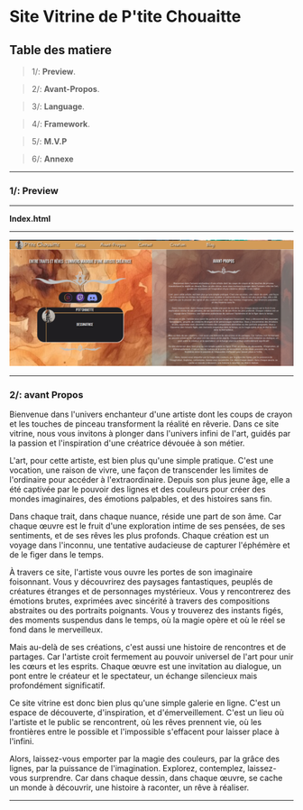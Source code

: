 # Site Vitrine de P'tite Chouaitte

## Table des matiere


> 1/: __**Preview**__.

> 2/: __**Avant-Propos**__.

> 3/: __**Language**__.

> 4/: __**Framework**__.

> 5/: __**M.V.P**__

> 6/: __**Annexe**__

***

### 1/: Preview

***

**Index.html**

***

![**Index.html**](./Asset/Readme/Src1.png)

***

### 2/: avant Propos



Bienvenue dans l'univers enchanteur d'une artiste dont les coups de crayon et les touches de pinceau transforment la réalité en rêverie. Dans ce site vitrine, nous vous invitons à plonger dans l'univers infini de l'art, guidés par la passion et l'inspiration d'une créatrice dévouée à son métier.



L'art, pour cette artiste, est bien plus qu'une simple pratique. C'est une vocation, une raison de vivre, une façon de transcender les limites de l'ordinaire pour accéder à l'extraordinaire. Depuis son plus jeune âge, elle a été captivée par le pouvoir des lignes et des couleurs pour créer des mondes imaginaires, des émotions palpables, et des histoires sans fin.



Dans chaque trait, dans chaque nuance, réside une part de son âme. Car chaque œuvre est le fruit d'une exploration intime de ses pensées, de ses sentiments, et de ses rêves les plus profonds. Chaque création est un voyage dans l'inconnu, une tentative audacieuse de capturer l'éphémère et de le figer dans le temps.



À travers ce site, l'artiste vous ouvre les portes de son imaginaire foisonnant. Vous y découvrirez des paysages fantastiques, peuplés de créatures étranges et de personnages mystérieux. Vous y rencontrerez des émotions brutes, exprimées avec sincérité à travers des compositions abstraites ou des portraits poignants. Vous y trouverez des instants figés, des moments suspendus dans le temps, où la magie opère et où le réel se fond dans le merveilleux.



Mais au-delà de ses créations, c'est aussi une histoire de rencontres et de partages. Car l'artiste croit fermement au pouvoir universel de l'art pour unir les cœurs et les esprits. Chaque œuvre est une invitation au dialogue, un pont entre le créateur et le spectateur, un échange silencieux mais profondément significatif.



Ce site vitrine est donc bien plus qu'une simple galerie en ligne. C'est un espace de découverte, d'inspiration, et d'émerveillement. C'est un lieu où l'artiste et le public se rencontrent, où les rêves prennent vie, où les frontières entre le possible et l'impossible s'effacent pour laisser place à l'infini.



Alors, laissez-vous emporter par la magie des couleurs, par la grâce des lignes, par la puissance de l'imagination. Explorez, contemplez, laissez-vous surprendre. Car dans chaque dessin, dans chaque œuvre, se cache un monde à découvrir, une histoire à raconter, un rêve à réaliser.

***